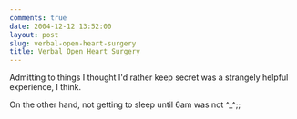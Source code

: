 ```yaml
---
comments: true
date: 2004-12-12 13:52:00
layout: post
slug: verbal-open-heart-surgery
title: Verbal Open Heart Surgery
---
```


Admitting to things I thought I'd rather keep secret was a strangely helpful experience, I think.  

On the other hand, not getting to sleep until 6am was not ^_^;;  


